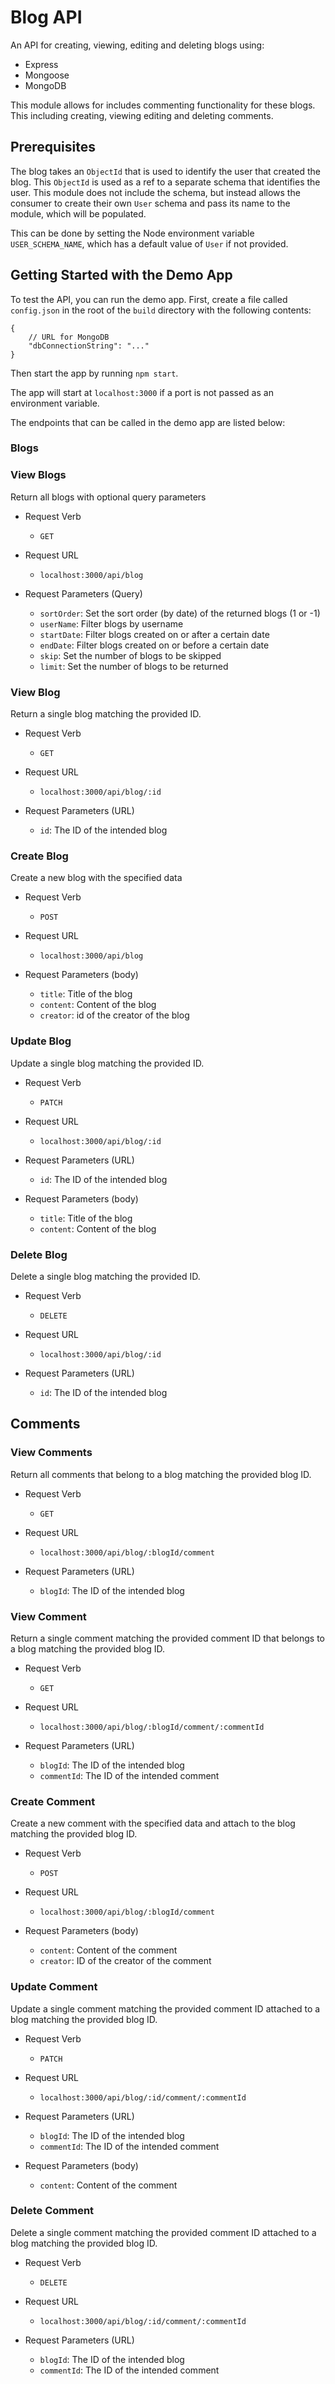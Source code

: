 # Blog API

An API for creating, viewing, editing and deleting blogs using:

* Express
* Mongoose
* MongoDB

This module allows for includes commenting functionality for these
blogs. This including creating, viewing editing and deleting comments.

## Prerequisites
The blog takes an `ObjectId` that is used to identify the user that
created the blog. This `ObjectId` is used as a ref to a separate schema
that identifies the user. This module does not include the schema, but
instead allows the consumer to create their own `User` schema and pass
its name to the module, which will be populated.

This can be done by setting the Node environment variable
`USER_SCHEMA_NAME`, which has a default value of `User` if not
provided. 

## Getting Started with the Demo App

To test the API, you can run the demo app. First, create a file
called `config.json` in the root of the `build` directory with
the following contents: 

```
{
    // URL for MongoDB
    "dbConnectionString": "..."
}
```

Then start the app by running `npm start`.

The app will start at `localhost:3000` if a port is not passed
as an environment variable.

The endpoints that can be called in the demo app are listed below:

### Blogs

### View Blogs
Return all blogs with optional query parameters

* Request Verb
   - `GET`

* Request URL
   - `localhost:3000/api/blog`

* Request Parameters (Query)
   - `sortOrder`: Set the sort order (by date) of the returned blogs (1 or -1)
   - `userName`: Filter blogs by username
   - `startDate`: Filter blogs created on or after a certain date
   - `endDate`: Filter blogs created on or before a certain date
   - `skip`: Set the number of blogs to be skipped
   - `limit`: Set the number of blogs to be returned

### View Blog
Return a single blog matching the provided ID.

* Request Verb
   - `GET`

* Request URL
   - `localhost:3000/api/blog/:id`

* Request Parameters (URL)
   - `id`: The ID of the intended blog

### Create Blog
Create a new blog with the specified data

* Request Verb
   - `POST`

* Request URL
   - `localhost:3000/api/blog`

* Request Parameters (body)
   - `title`: Title of the blog
   - `content`: Content of the blog
   - `creator`: id of the creator of the blog

### Update Blog
Update a single blog matching the provided ID.

* Request Verb
   - `PATCH`

* Request URL
   - `localhost:3000/api/blog/:id`

* Request Parameters (URL)
   - `id`: The ID of the intended blog

* Request Parameters (body)
  - `title`: Title of the blog
  - `content`: Content of the blog

### Delete Blog
Delete a single blog matching the provided ID.

* Request Verb
   - `DELETE`

* Request URL
   - `localhost:3000/api/blog/:id`

* Request Parameters (URL)
   - `id`: The ID of the intended blog

## Comments

### View Comments
Return all comments that belong to a blog matching the provided blog ID.

* Request Verb
   - `GET`

* Request URL
   - `localhost:3000/api/blog/:blogId/comment`

* Request Parameters (URL)
   - `blogId`: The ID of the intended blog

### View Comment
Return a single comment matching the provided comment ID that belongs
to a blog matching the provided blog ID.

* Request Verb
   - `GET`

* Request URL
   - `localhost:3000/api/blog/:blogId/comment/:commentId`

* Request Parameters (URL)
   - `blogId`: The ID of the intended blog
   - `commentId`: The ID of the intended comment

### Create Comment
Create a new comment with the specified data and attach to the blog
matching the provided blog ID.

* Request Verb
   - `POST`

* Request URL
   - `localhost:3000/api/blog/:blogId/comment`

* Request Parameters (body)
   - `content`: Content of the comment
   - `creator`: ID of the creator of the comment

### Update Comment
Update a single comment matching the provided comment ID attached to
a blog matching the provided blog ID.

* Request Verb
   - `PATCH`

* Request URL
   - `localhost:3000/api/blog/:id/comment/:commentId`

* Request Parameters (URL)
   - `blogId`: The ID of the intended blog
   - `commentId`: The ID of the intended comment

* Request Parameters (body)
  - `content`: Content of the comment

### Delete Comment
Delete a single comment matching the provided comment ID attached to
a blog matching the provided blog ID.

* Request Verb
   - `DELETE`

* Request URL
   - `localhost:3000/api/blog/:id/comment/:commentId`

* Request Parameters (URL)
   - `blogId`: The ID of the intended blog
   - `commentId`: The ID of the intended comment
